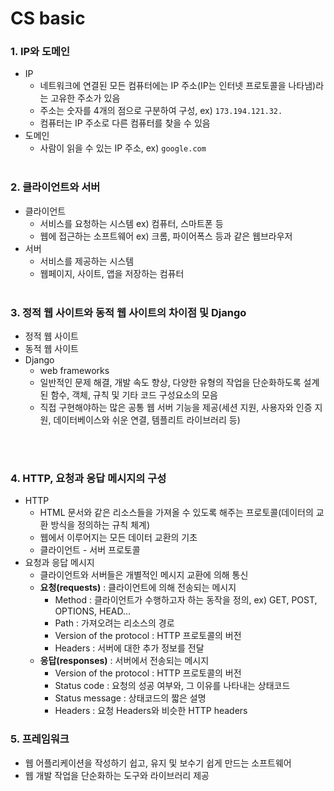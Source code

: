 # CS basic
### 1. IP와 도메인
- IP
  - 네트워크에 연결된 모든 컴퓨터에는 IP 주소(IP는 인터넷 프로토콜을 나타냄)라는 고유한 주소가 있음
  - 주소는 숫자를 4개의 점으로 구분하여 구성, ex) `173.194.121.32.`
  - 컴퓨터는 IP 주소로 다른 컴퓨터를 찾을 수 있음
- 도메인
  - 사람이 읽을 수 있는 IP 주소, ex) `google.com`
<br><br>

### 2. 클라이언트와 서버
- 클라이언트
  - 서비스를 요청하는 시스템 ex) 컴퓨터, 스마트폰 등
  - 웹에 접근하는 소프트웨어 ex) 크롬, 파이어폭스 등과 같은 웹브라우저
- 서버
  - 서비스를 제공하는 시스템
  - 웹페이지, 사이트, 앱을 저장하는 컴퓨터
<br><br>

### 3. 정적 웹 사이트와 동적 웹 사이트의 차이점 및 Django
- 정적 웹 사이트
- 동적 웹 사이트
- Django
  - web frameworks
  - 일반적인 문제 해결, 개발 속도 향상, 다양한 유형의 작업을 단순화하도록 설계된 함수, 객체, 규칙 및 기타 코드 구성요소의 모음
  - 직접 구현해야하는 많은 공통 웹 서버 기능을 제공(세션 지원, 사용자와 인증 지원, 데이터베이스와 쉬운 연결, 템플리트 라이브러리 등)


<br><br>

### 4. HTTP, 요청과 응답 메시지의 구성
- HTTP
  - HTML 문서와 같은 리소스들을 가져올 수 있도록 해주는 프로토콜(데이터의 교환 방식을 정의하는 규칙 체계)
  - 웹에서 이루어지는 모든 데이터 교환의 기초
  - 클라이언트 - 서버 프로토콜
- 요청과 응답 메시지
  - 클라이언트와 서버들은 개별적인 메시지 교환에 의해 통신
  - **요청(requests)** : 클라이언트에 의해 전송되는 메시지
    - Method : 클라이언트가 수행하고자 하는 동작을 정의, ex) GET, POST, OPTIONS, HEAD...
    - Path : 가져오려는 리소스의 경로
    - Version of the protocol : HTTP 프로토콜의 버전
    - Headers : 서버에 대한 추가 정보를 전달
  - **응답(responses)** : 서버에서 전송되는 메시지
    - Version of the protocol : HTTP 프로토콜의 버전
    - Status code : 요청의 성공 여부와, 그 이유를 나타내는 상태코드
    - Status message : 상태코드의 짧은 설명
    - Headers : 요청 Headers와 비슷한 HTTP headers


### 5. 프레임워크
- 웹 어플리케이션을 작성하기 쉽고, 유지 및  보수기 쉽게 만드는 소프트웨어
- 웹 개발 작업을 단순화하는 도구와 라이브러리 제공
